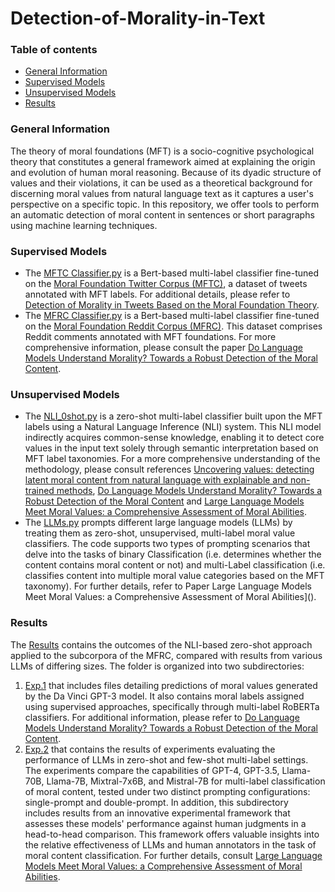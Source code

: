 # Detection-of-Morality-in-Text

### Table of contents
* [General Information](#general-information)
* [Supervised Models](#Supervised)
* [Unsupervised Models](#Unsupervised)
* [Results](#Results)

### General Information
The theory of moral foundations (MFT) is a socio-cognitive psychological theory that constitutes a general framework aimed at explaining the origin and evolution of human moral reasoning. Because of its dyadic structure of values and their violations, it can be used as a theoretical background for discerning moral values from natural language text as it captures a user's perspective on a specific topic. In this repository, we offer tools to perform an automatic detection of moral content in sentences or short paragraphs using machine learning techniques.

### Supervised Models
- The [MFTC Classifier.py](https://github.com/LuanaBulla/Detection-of-Morality-in-Text/blob/main/MoralClassifier.py) is a Bert-based multi-label classifier fine-tuned on the [Moral Foundation Twitter Corpus (MFTC)](https://journals.sagepub.com/doi/full/10.1177/1948550619876629), a dataset of tweets annotated with MFT labels. For additional details, please refer to [Detection of Morality in Tweets Based on the Moral Foundation Theory](https://link.springer.com/chapter/10.1007/978-3-031-25599-1_1).
- The [MFRC Classifier.py](https://github.com/LuanaBulla/Detection-of-Morality-in-Text/blob/main/MFRC%20Classifier.py) is a Bert-based multi-label classifier fine-tuned on the [Moral Foundation Reddit Corpus (MFRC)](https://arxiv.org/abs/2208.05545). This dataset comprises Reddit comments annotated with MFT foundations. For more comprehensive information, please consult the paper [Do Language Models Understand Morality? Towards a Robust Detection of the Moral Content]().

### Unsupervised Models
- The [NLI_0shot.py](https://github.com/LuanaBulla/Detection-of-Morality-in-Text/blob/main/NLI_0shot.py) is a zero-shot multi-label classifier built upon the MFT labels using a Natural Language Inference (NLI) system. This NLI model indirectly acquires common-sense knowledge, enabling it to detect core values in the input text solely through semantic interpretation based on MFT label taxonomies. For a more comprehensive understanding of the methodology, please consult references [Uncovering values: detecting latent moral content from natural language with explainable and non-trained methods](https://aclanthology.org/2022.deelio-1.4/), [Do Language Models Understand Morality? Towards a Robust Detection of the Moral Content](https://books.google.it/books?hl=it&lr=&id=OpkbEQAAQBAJ&oi=fnd&pg=PA98&dq=do+language+model+understand+morality%3F&ots=8WQioeGC-W&sig=0sIN3A6ljXdEHj15oZxajsdr_r8&redir_esc=y#v=onepage&q=do%20language%20model%20understand%20morality%3F&f=false) and [Large Language Models Meet Moral Values: a
Comprehensive Assessment of Moral Abilities]().
- The [LLMs.py](https://github.com/LuanaBulla/Detection-of-Morality-in-Text/blob/main/LLMs.py) prompts different large language models (LLMs) by treating them as zero-shot, unsupervised, multi-label moral value classifiers. The code supports two types of prompting scenarios that delve into the tasks of binary Classification (i.e. determines whether the content contains moral content or not) and multi-Label classification (i.e. classifies content into multiple moral value categories based on the MFT taxonomy). For further details, refer to Paper Large Language Models Meet Moral Values: a
Comprehensive Assessment of Moral Abilities]().

### Results
The [Results](https://github.com/LuanaBulla/Detection-of-Morality-in-Text/tree/main/Results) contains the outcomes of the NLI-based zero-shot approach applied to the subcorpora of the MFRC, compared with results from various LLMs of differing sizes. The folder is organized into two subdirectories:
1. [Exp.1](https://github.com/LuanaBulla/Detection-of-Morality-in-Text/tree/main/Results/Exp.1) that includes files detailing predictions of moral values generated by the Da Vinci GPT-3 model. It also contains moral labels assigned using supervised approaches, specifically through multi-label RoBERTa classifiers. For additional information, please refer to [Do Language Models Understand Morality? Towards a Robust Detection of the Moral Content](https://books.google.it/books?hl=it&lr=&id=OpkbEQAAQBAJ&oi=fnd&pg=PA98&dq=do+language+model+understand+morality%3F&ots=8WQioeGC-W&sig=0sIN3A6ljXdEHj15oZxajsdr_r8&redir_esc=y#v=onepage&q=do%20language%20model%20understand%20morality%3F&f=false).
2. [Exp.2](https://github.com/LuanaBulla/Detection-of-Morality-in-Text/tree/main/Results/Exp.2) that contains the results of experiments evaluating the performance of LLMs in zero-shot and few-shot multi-label settings. The experiments compare the capabilities of GPT-4, GPT-3.5, Llama-70B, Llama-7B, Mixtral-7x6B, and Mistral-7B for multi-label classification of moral content, tested under two distinct prompting configurations: single-prompt and double-prompt.
In addition, this subdirectory includes results from an innovative experimental framework that assesses these models' performance against human judgments in a head-to-head comparison. This framework offers valuable insights into the relative effectiveness of LLMs and human annotators in the task of moral content classification. For further details, consult [Large Language Models Meet Moral Values: a
Comprehensive Assessment of Moral Abilities]().


  
